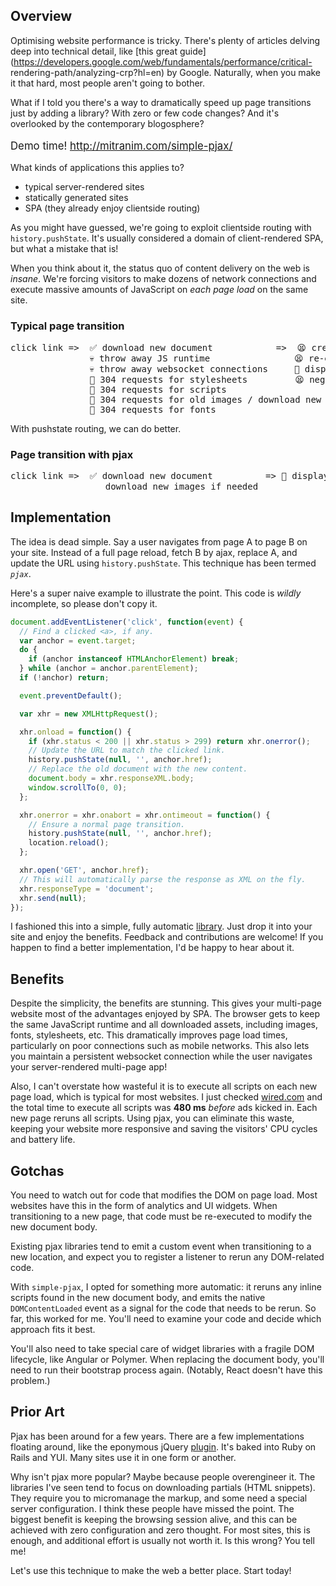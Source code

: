 ## Overview

Optimising website performance is tricky. There's plenty of articles delving
deep into technical detail, like [this great
guide](https://developers.google.com/web/fundamentals/performance/critical-
rendering-path/analyzing-crp?hl=en) by Google. Naturally, when you make it that
hard, most people aren't going to bother.

What if I told you there's a way to dramatically speed up page transitions
just by adding a library? With zero or few code changes? And it's overlooked by
the contemporary blogosphere?

<p class="pad shadow" style="font-size: 1.2em">
  <span>Demo time!</span>
  <a href="http://mitranim.com/simple-pjax/" target="_blank">http://mitranim.com/simple-pjax/</a>
  <a href="https://github.com/Mitranim/simple-pjax" target="_blank" class="fa fa-github inline"></a>
</p>

What kinds of applications this applies to?
* <span class="fa fa-check inline theme-text-primary"></span> typical server-rendered sites
* <span class="fa fa-check inline theme-text-primary"></span> statically generated sites
* <span class="fa fa-times inline theme-text-warn"></span> SPA (they already enjoy clientside routing)

As you might have guessed, we're going to exploit clientside routing with
`history.pushState`. It's usually considered a domain of client-rendered SPA,
but what a mistake that is!

When you think about it, the status quo of content delivery on the web is
_insane_. We're forcing visitors to make dozens of network connections and
execute massive amounts of JavaScript on _each page load_ on the same site.

<h3 class="pad-half clamp theme-primary">
  <span class="fa fa-thumbs-o-down inline"></span>
  <span>Typical page transition</span>
</h3>

<pre class="whitebox">
click link =>  ✅ download new document            =>  😫 create new JS runtime
               💀 throw away JS runtime                😫 re-execute all scripts
               💀 throw away websocket connections     🎂 display new document
               💩 304 requests for stylesheets         😫 negotiate new websocket connections
               💩 304 requests for scripts
               💩 304 requests for old images / download new images
               💩 304 requests for fonts
</pre>

With pushstate routing, we can do better.

<h3 class="pad-half clamp theme-primary">
  <span class="fa fa-thumbs-o-up inline"></span>
  <span>Page transition with pjax</span>
</h3>

<pre class="whitebox">
click link =>  ✅ download new document          => 🎂 display new document 🎉
                  download new images if needed
</pre>

## Implementation

The idea is dead simple. Say a user navigates from page A to page B on your site.
Instead of a full page reload, fetch B by ajax, replace A, and update the URL
using `history.pushState`. This technique has been termed _`pjax`_.

Here's a super naive example to illustrate the point. This code is _wildly_
incomplete, so please don't copy it.

```javascript
document.addEventListener('click', function(event) {
  // Find a clicked <a>, if any.
  var anchor = event.target;
  do {
    if (anchor instanceof HTMLAnchorElement) break;
  } while (anchor = anchor.parentElement);
  if (!anchor) return;

  event.preventDefault();

  var xhr = new XMLHttpRequest();

  xhr.onload = function() {
    if (xhr.status < 200 || xhr.status > 299) return xhr.onerror();
    // Update the URL to match the clicked link.
    history.pushState(null, '', anchor.href);
    // Replace the old document with the new content.
    document.body = xhr.responseXML.body;
    window.scrollTo(0, 0);
  };

  xhr.onerror = xhr.onabort = xhr.ontimeout = function() {
    // Ensure a normal page transition.
    history.pushState(null, '', anchor.href);
    location.reload();
  };

  xhr.open('GET', anchor.href);
  // This will automatically parse the response as XML on the fly.
  xhr.responseType = 'document';
  xhr.send(null);
});
```

I fashioned this into a simple, fully automatic
[library](https://github.com/Mitranim/simple-pjax). Just drop it into your site
and enjoy the benefits. Feedback and contributions are welcome! If you happen to
find a better implementation, I'd be happy to hear about it.

## Benefits

Despite the simplicity, the benefits are stunning. This gives your multi-page
website most of the advantages enjoyed by SPA. The browser gets to keep the same
JavaScript runtime and all downloaded assets, including images, fonts,
stylesheets, etc. This dramatically improves page load times, particularly on
poor connections such as mobile networks. This also lets you maintain a
persistent websocket connection while the user navigates your server-rendered
multi-page app!

Also, I can't overstate how wasteful it is to execute all scripts on each new
page load, which is typical for most websites. I just checked
[wired.com](http://wired.com) and the total time to execute all scripts was
**480 ms** _before_ ads kicked in. Each new page reruns all scripts. Using pjax,
you can eliminate this waste, keeping your website more responsive and saving
the visitors' CPU cycles and battery life.

## Gotchas

You need to watch out for code that modifies the DOM on page load. Most websites
have this in the form of analytics and UI widgets. When transitioning to a new
page, that code must be re-executed to modify the new document body.

Existing pjax libraries tend to emit a custom event when transitioning to a new
location, and expect you to register a listener to rerun any DOM-related code.

With `simple-pjax`, I opted for something more automatic: it reruns any inline
scripts found in the new document body, and emits the native `DOMContentLoaded`
event as a signal for the code that needs to be rerun. So far, this worked for
me. You'll need to examine your code and decide which approach fits it best.

You'll also need to take special care of widget libraries with a fragile DOM
lifecycle, like Angular or Polymer. When replacing the document body, you'll
need to run their bootstrap process again. (Notably, React doesn't have this
problem.)

## Prior Art

Pjax has been around for a few years. There are a few implementations floating
around, like the eponymous jQuery [plugin](https://github.com/defunkt/jquery-pjax).
It's baked into Ruby on Rails and YUI. Many sites use it in one form or another.

Why isn't pjax more popular? Maybe because people overengineer it. The libraries
I've seen tend to focus on downloading partials (HTML snippets). They require
you to micromanage the markup, and some need a special server configuration. I
think these people have missed the point. The biggest benefit is keeping the
browsing session alive, and this can be achieved with zero configuration and
zero thought. For most sites, this is enough, and additional effort is usually
not worth it. Is this wrong? You tell me!

Let's use this technique to make the web a better place. Start today!
